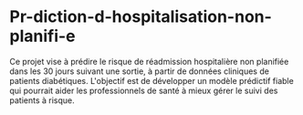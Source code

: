 # Pr-diction-d-hospitalisation-non-planifi-e
Ce projet vise à prédire le risque de réadmission hospitalière non planifiée dans les 30 jours suivant une sortie, à partir de données cliniques de patients diabétiques. L'objectif est de développer un modèle prédictif fiable qui pourrait aider les professionnels de santé à mieux gérer le suivi des patients à risque.
